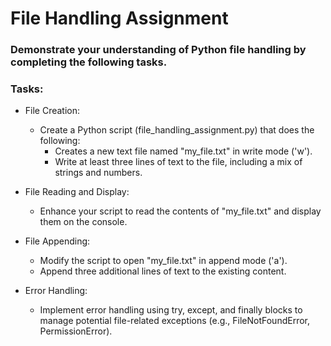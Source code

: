 # File Handling Assignment

### Demonstrate your understanding of Python file handling by completing the following tasks.

### Tasks:

- File Creation:
    - Create a Python script (file_handling_assignment.py) that does the following:
        - Creates a new text file named "my_file.txt" in write mode ('w').
        - Write at least three lines of text to the file, including a mix of strings and numbers.


- File Reading and Display:
    - Enhance your script to read the contents of "my_file.txt" and display them on the console.


- File Appending:
    - Modify the script to open "my_file.txt" in append mode ('a').
    - Append three additional lines of text to the existing content.


- Error Handling:
    - Implement error handling using try, except, and finally blocks to manage potential file-related exceptions (e.g., FileNotFoundError, PermissionError).